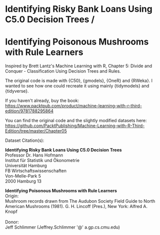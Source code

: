 # Identifying Risky Bank Loans Using C5.0 Decision Trees /
# Identifying Poisonous Mushrooms with Rule Learners

Inspired by Brett Lantz's Machine Learning with R, Chapter 5:
Divide and Conquer - Classification Using Decision Trees and Rules.

The original code is made with {C50}, {gmodels}, {OneR} and {RWeka}. I 
wanted to see how one could recreate it using mainly {tidymodels} and
{tidyverse}.

If you haven't already, buy the book:<br> https://www.packtpub.com/product/machine-learning-with-r-third-edition/9781788295864

You can find the original code and the slightly modified datasets here:<br>
https://github.com/PacktPublishing/Machine-Learning-with-R-Third-Edition/tree/master/Chapter05

Dataset Citation(s):

__Identifying Risky Bank Loans Using C5.0 Decision Trees__<br>
Professor Dr. Hans Hofmann<br>
Institut für Statistik und Ökonometrie<br>
Universität Hamburg<br>
FB Wirtschaftswissenschaften<br>
Von-Melle-Park 5<br>
2000 Hamburg 13

__Identifying Poisonous Mushrooms with Rule Learners__<br>
Origin:<br>
Mushroom records drawn from The Audubon Society Field Guide to North American Mushrooms (1981). G. H. Lincoff (Pres.), New York: Alfred A. Knopf<br>
<br>
Donor:<br>
Jeff Schlimmer (Jeffrey.Schlimmer '@' a.gp.cs.cmu.edu)
